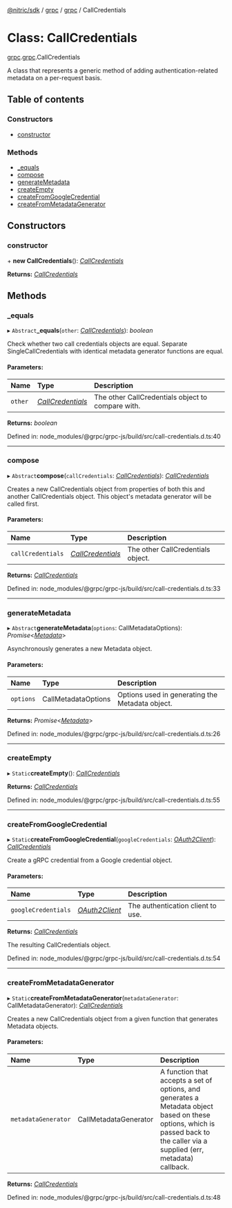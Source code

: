 [@nitric/sdk](../README.md) / [grpc](../modules/grpc.md) / [grpc](../modules/grpc.grpc-1.md) / CallCredentials

# Class: CallCredentials

[grpc](../modules/grpc.md).[grpc](../modules/grpc.grpc-1.md).CallCredentials

A class that represents a generic method of adding authentication-related
metadata on a per-request basis.

## Table of contents

### Constructors

- [constructor](grpc.grpc-1.callcredentials.md#constructor)

### Methods

- [\_equals](grpc.grpc-1.callcredentials.md#_equals)
- [compose](grpc.grpc-1.callcredentials.md#compose)
- [generateMetadata](grpc.grpc-1.callcredentials.md#generatemetadata)
- [createEmpty](grpc.grpc-1.callcredentials.md#createempty)
- [createFromGoogleCredential](grpc.grpc-1.callcredentials.md#createfromgooglecredential)
- [createFromMetadataGenerator](grpc.grpc-1.callcredentials.md#createfrommetadatagenerator)

## Constructors

### constructor

\+ **new CallCredentials**(): [*CallCredentials*](grpc.grpc-1.callcredentials.md)

**Returns:** [*CallCredentials*](grpc.grpc-1.callcredentials.md)

## Methods

### \_equals

▸ `Abstract`**_equals**(`other`: [*CallCredentials*](grpc.grpc-1.callcredentials.md)): *boolean*

Check whether two call credentials objects are equal. Separate
SingleCallCredentials with identical metadata generator functions are
equal.

#### Parameters:

Name | Type | Description |
:------ | :------ | :------ |
`other` | [*CallCredentials*](grpc.grpc-1.callcredentials.md) | The other CallCredentials object to compare with.    |

**Returns:** *boolean*

Defined in: node_modules/@grpc/grpc-js/build/src/call-credentials.d.ts:40

___

### compose

▸ `Abstract`**compose**(`callCredentials`: [*CallCredentials*](grpc.grpc-1.callcredentials.md)): [*CallCredentials*](grpc.grpc-1.callcredentials.md)

Creates a new CallCredentials object from properties of both this and
another CallCredentials object. This object's metadata generator will be
called first.

#### Parameters:

Name | Type | Description |
:------ | :------ | :------ |
`callCredentials` | [*CallCredentials*](grpc.grpc-1.callcredentials.md) | The other CallCredentials object.    |

**Returns:** [*CallCredentials*](grpc.grpc-1.callcredentials.md)

Defined in: node_modules/@grpc/grpc-js/build/src/call-credentials.d.ts:33

___

### generateMetadata

▸ `Abstract`**generateMetadata**(`options`: CallMetadataOptions): *Promise*<[*Metadata*](grpc.grpc-1.metadata.md)\>

Asynchronously generates a new Metadata object.

#### Parameters:

Name | Type | Description |
:------ | :------ | :------ |
`options` | CallMetadataOptions | Options used in generating the Metadata object.    |

**Returns:** *Promise*<[*Metadata*](grpc.grpc-1.metadata.md)\>

Defined in: node_modules/@grpc/grpc-js/build/src/call-credentials.d.ts:26

___

### createEmpty

▸ `Static`**createEmpty**(): [*CallCredentials*](grpc.grpc-1.callcredentials.md)

**Returns:** [*CallCredentials*](grpc.grpc-1.callcredentials.md)

Defined in: node_modules/@grpc/grpc-js/build/src/call-credentials.d.ts:55

___

### createFromGoogleCredential

▸ `Static`**createFromGoogleCredential**(`googleCredentials`: [*OAuth2Client*](../modules/grpc.grpc-1.md#oauth2client)): [*CallCredentials*](grpc.grpc-1.callcredentials.md)

Create a gRPC credential from a Google credential object.

#### Parameters:

Name | Type | Description |
:------ | :------ | :------ |
`googleCredentials` | [*OAuth2Client*](../modules/grpc.grpc-1.md#oauth2client) | The authentication client to use.   |

**Returns:** [*CallCredentials*](grpc.grpc-1.callcredentials.md)

The resulting CallCredentials object.

Defined in: node_modules/@grpc/grpc-js/build/src/call-credentials.d.ts:54

___

### createFromMetadataGenerator

▸ `Static`**createFromMetadataGenerator**(`metadataGenerator`: CallMetadataGenerator): [*CallCredentials*](grpc.grpc-1.callcredentials.md)

Creates a new CallCredentials object from a given function that generates
Metadata objects.

#### Parameters:

Name | Type | Description |
:------ | :------ | :------ |
`metadataGenerator` | CallMetadataGenerator | A function that accepts a set of options, and generates a Metadata object based on these options, which is passed back to the caller via a supplied (err, metadata) callback.    |

**Returns:** [*CallCredentials*](grpc.grpc-1.callcredentials.md)

Defined in: node_modules/@grpc/grpc-js/build/src/call-credentials.d.ts:48
